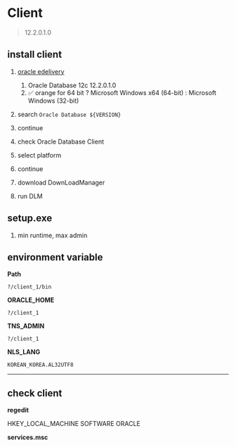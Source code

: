 # Client

> 12.2.0.1.0

## install client

1. [oracle edelivery](https://edelivery.oracle.com/osdc/faces/SoftwareDelivery)
   1. Oracle Database 12c 12.2.0.1.0
   2. ✅ orange for 64 bit ? Microsoft Windows x64 (64-bit) : Microsoft Windows (32-bit)

2. search `Oracle Database ${VERSION}`
3. continue
4. check Oracle Database Client
5. select platform
6. continue
7. download DownLoadManager
8. run DLM

## setup.exe

1. min runtime, max admin

## environment variable

**Path**

`?/client_1/bin`

**ORACLE_HOME**

`?/client_1`

**TNS_ADMIN**

`?/client_1`

**NLS_LANG**

`KOREAN_KOREA.AL32UTF8`

---

## check client

**regedit**

HKEY_LOCAL_MACHINE
SOFTWARE
ORACLE

**services.msc**

